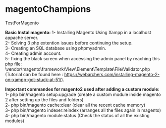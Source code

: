 # magentoChampions
TestForMagento

<strong>Basic Instal magento:</strong>
1- Installing Magento Using Xampp in a localhost appache server.<br>
2- Solving 3 php extention issues before continuing the setup.<br>
3- Creating an SQL database using phpmyadmin.<br>
4- Creating admin account.<br>
5- fixing the black screen when accessing the admin panel by reaching this php file:
\vendor\magento\framework\View\Element\Template\File\Validator.php<br> (Tutorial can be found here : https://webarchers.com/installing-magento-2-on-xampp-got-stuck-at-51/).<br>

<strong>Important commandes for magento2 used after adding a custom module:</strong><br>
1- php bin/magento setup:upgrade (create a custom module inside magento 2 after setting up the files and folders)<br>
2- php bin/magento cache:clear (clear all the recent cache memory)<br>
3- php bin/magento indexer:reindex (arranges all the files again in magento)<br>
4- php bin/magento module:status (Check the status of all the existing modules)<br>
